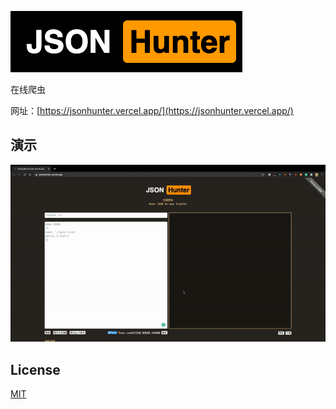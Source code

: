 ![JSONHunter](public/assets/logo1.png)

在线爬虫

网址：[https://jsonhunter.vercel.app/](https://jsonhunter.vercel.app/)

## 演示

![演示](public/assets/demo.gif)

## License

[MIT](/LICENSE)

